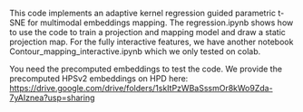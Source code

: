 This code implements an adaptive kernel regression guided parametric t-SNE for multimodal embeddings mapping.
The regression.ipynb shows how to use the code to train a projection and mapping model and draw a static projection map.
For the fully interactive features, we have another notebook Contour_mapping_interactive.ipynb which we only tested on colab.

You need the precomputed embeddings to test the code.
We provide the precomputed HPSv2 embeddings on HPD here: https://drive.google.com/drive/folders/1skItPzWBaSssmOr8kWo9Zda-7yAIznea?usp=sharing
  
